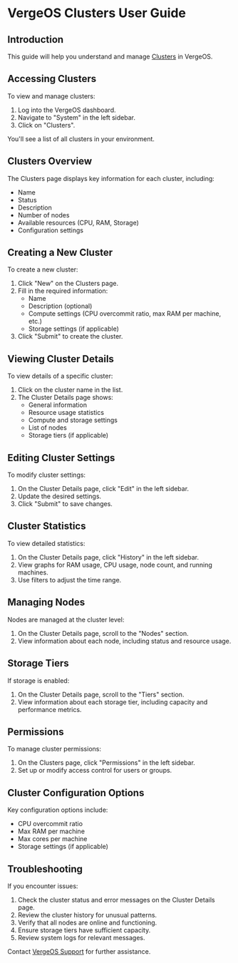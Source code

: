 # VergeOS Clusters User Guide

## Introduction

This guide will help you understand and manage [Clusters](/glossary/#cluster) in VergeOS.

## Accessing Clusters

To view and manage clusters:

1. Log into the VergeOS dashboard.
2. Navigate to "System" in the left sidebar.
3. Click on "Clusters".

You'll see a list of all clusters in your environment.

## Clusters Overview

The Clusters page displays key information for each cluster, including:

- Name
- Status
- Description
- Number of nodes
- Available resources (CPU, RAM, Storage)
- Configuration settings

## Creating a New Cluster

To create a new cluster:

1. Click "New" on the Clusters page.
2. Fill in the required information:
    - Name
    - Description (optional)
    - Compute settings (CPU overcommit ratio, max RAM per machine, etc.)
    - Storage settings (if applicable)
3. Click "Submit" to create the cluster.

## Viewing Cluster Details

To view details of a specific cluster:

1. Click on the cluster name in the list.
2. The Cluster Details page shows:
    - General information
    - Resource usage statistics
    - Compute and storage settings
    - List of nodes
    - Storage tiers (if applicable)

## Editing Cluster Settings

To modify cluster settings:

1. On the Cluster Details page, click "Edit" in the left sidebar.
2. Update the desired settings.
3. Click "Submit" to save changes.

## Cluster Statistics

To view detailed statistics:

1. On the Cluster Details page, click "History" in the left sidebar.
2. View graphs for RAM usage, CPU usage, node count, and running machines.
3. Use filters to adjust the time range.

## Managing Nodes

Nodes are managed at the cluster level:

1. On the Cluster Details page, scroll to the "Nodes" section.
2. View information about each node, including status and resource usage.

## Storage Tiers

If storage is enabled:

1. On the Cluster Details page, scroll to the "Tiers" section.
2. View information about each storage tier, including capacity and performance metrics.

## Permissions

To manage cluster permissions:

1. On the Clusters page, click "Permissions" in the left sidebar.
2. Set up or modify access control for users or groups.

## Cluster Configuration Options

Key configuration options include:

- CPU overcommit ratio
- Max RAM per machine
- Max cores per machine
- Storage settings (if applicable)

## Troubleshooting

If you encounter issues:

1. Check the cluster status and error messages on the Cluster Details page.
2. Review the cluster history for unusual patterns.
3. Verify that all nodes are online and functioning.
4. Ensure storage tiers have sufficient capacity.
5. Review system logs for relevant messages.

Contact [VergeOS Support](/support) for further assistance.
